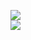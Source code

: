 [![](https://img.shields.io/badge/Made%20With-Github%20Spray-lightgrey.svg?style=for-the-badge&logo=github)](https://github.com/Annihil/github-spray#16234)  
[![](https://i.imgur.com/2DrTn0Z.gif)](https://github.com/Annihil/github-spray)